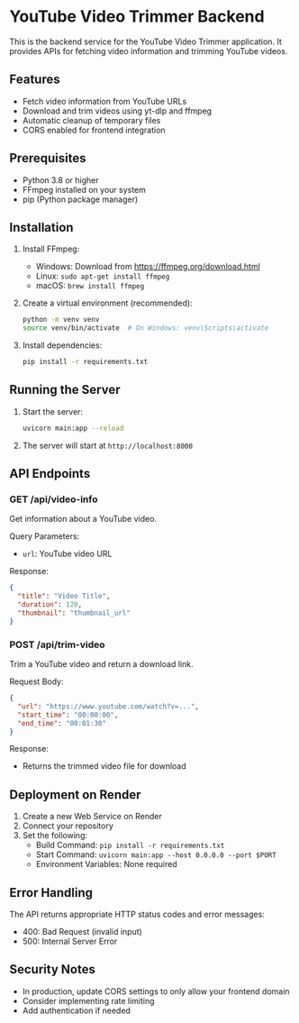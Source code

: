# YouTube Video Trimmer Backend

This is the backend service for the YouTube Video Trimmer application. It provides APIs for fetching video information and trimming YouTube videos.

## Features

- Fetch video information from YouTube URLs
- Download and trim videos using yt-dlp and ffmpeg
- Automatic cleanup of temporary files
- CORS enabled for frontend integration

## Prerequisites

- Python 3.8 or higher
- FFmpeg installed on your system
- pip (Python package manager)

## Installation

1. Install FFmpeg:

   - Windows: Download from https://ffmpeg.org/download.html
   - Linux: `sudo apt-get install ffmpeg`
   - macOS: `brew install ffmpeg`

2. Create a virtual environment (recommended):

   ```bash
   python -m venv venv
   source venv/bin/activate  # On Windows: venv\Scripts\activate
   ```

3. Install dependencies:
   ```bash
   pip install -r requirements.txt
   ```

## Running the Server

1. Start the server:

   ```bash
   uvicorn main:app --reload
   ```

2. The server will start at `http://localhost:8000`

## API Endpoints

### GET /api/video-info

Get information about a YouTube video.

Query Parameters:

- `url`: YouTube video URL

Response:

```json
{
  "title": "Video Title",
  "duration": 120,
  "thumbnail": "thumbnail_url"
}
```

### POST /api/trim-video

Trim a YouTube video and return a download link.

Request Body:

```json
{
  "url": "https://www.youtube.com/watch?v=...",
  "start_time": "00:00:00",
  "end_time": "00:01:30"
}
```

Response:

- Returns the trimmed video file for download

## Deployment on Render

1. Create a new Web Service on Render
2. Connect your repository
3. Set the following:
   - Build Command: `pip install -r requirements.txt`
   - Start Command: `uvicorn main:app --host 0.0.0.0 --port $PORT`
   - Environment Variables: None required

## Error Handling

The API returns appropriate HTTP status codes and error messages:

- 400: Bad Request (invalid input)
- 500: Internal Server Error

## Security Notes

- In production, update CORS settings to only allow your frontend domain
- Consider implementing rate limiting
- Add authentication if needed
